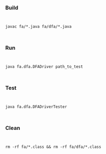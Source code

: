 <h3>Build</h3>
<code>
<pre>
javac fa/*.java fa/dfa/*.java 
</pre>
</code>
<h3>Run</h3>
<code>
<pre>
java fa.dfa.DFADriver path_to_test 
</pre>
</code>
<h3>Test</h3>
<code>
<pre>
java fa.dfa.DFADriverTester 
</pre>
</code>
<h3>Clean</h3>
<code>
<pre>
rm -rf fa/*.class && rm -rf fa/dfa/*.class 
</pre>
</code>
